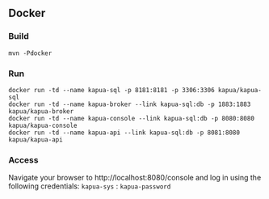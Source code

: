 ## Docker

### Build

    mvn -Pdocker

### Run

    docker run -td --name kapua-sql -p 8181:8181 -p 3306:3306 kapua/kapua-sql
    docker run -td --name kapua-broker --link kapua-sql:db -p 1883:1883 kapua/kapua-broker
    docker run -td --name kapua-console --link kapua-sql:db -p 8080:8080 kapua/kapua-console
    docker run -td --name kapua-api --link kapua-sql:db -p 8081:8080 kapua/kapua-api

### Access

Navigate your browser to http://localhost:8080/console and log in using the following credentials:
`kapua-sys` : `kapua-password`

